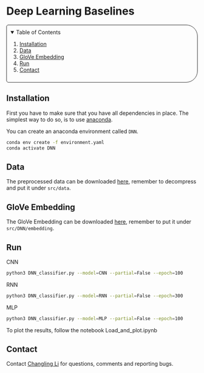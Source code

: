 # Deep Learning Baselines

<!-- TABLE OF CONTENTS -->
<details open="open" style='padding: 10px; border-radius:5px 30px 30px 5px; border-style: solid; border-width: 1px;'>
  <summary>Table of Contents</summary>
  <ol>
    <li>
      <a href="#installation">Installation</a>
    </li>
    <li>
      <a href="#data">Data</a>
    </li>
    <li>
      <a href="#glove-embedding">GloVe Embedding</a>
    </li>
    <li>
      <a href="#run">Run</a>
    </li>
    <li>
      <a href="#contact">Contact</a>
    </li>
  </ol>
</details>

## Installation

First you have to make sure that you have all dependencies in place.
The simplest way to do so, is to use [anaconda](https://www.anaconda.com/). 

You can create an anaconda environment called `DNN`.
```bash
conda env create -f environment.yaml
conda activate DNN
```

## Data
The preprocessed data can be downloaded [here](https://drive.google.com/file/d/1YNJAKRipuUkPN9yxvgkK9CMYcg6Ou_kQ/view?usp=sharing), remember to decompress and put it under `src/data`.

## GloVe Embedding
The GloVe Embedding can be downloaded [here](https://www.kaggle.com/datasets/bertcarremans/glovetwitter27b100dtxt/download?datasetVersionNumber=1), remember to put it under `src/DNN/embedding`.

## Run

CNN
```bash
python3 DNN_classifier.py --model=CNN --partial=False --epoch=100
```

RNN
```bash
python3 DNN_classifier.py --model=RNN --partial=False --epoch=300
```

MLP
```bash
python3 DNN_classifier.py --model=MLP --partial=False --epoch=100
```

To plot the results, follow the notebook Load_and_plot.ipynb

## Contact
Contact [Changling Li](mailto:lichan@student.ethz.ch) for questions, comments and reporting bugs.
